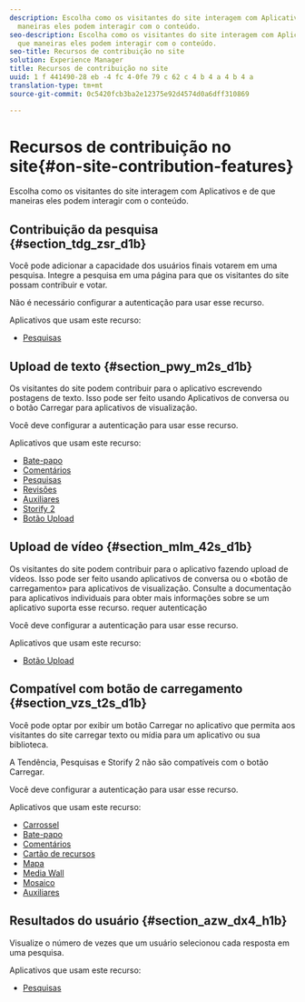 ```yaml
---
description: Escolha como os visitantes do site interagem com Aplicativos e de que
  maneiras eles podem interagir com o conteúdo.
seo-description: Escolha como os visitantes do site interagem com Aplicativos e de
  que maneiras eles podem interagir com o conteúdo.
seo-title: Recursos de contribuição no site
solution: Experience Manager
title: Recursos de contribuição no site
uuid: 1 f 441490-28 eb -4 fc 4-0fe 79 c 62 c 4 b 4 a 4 b 4 a
translation-type: tm+mt
source-git-commit: 0c5420fcb3ba2e12375e92d4574d0a6dff310869

---
```



# Recursos de contribuição no site{#on-site-contribution-features}

Escolha como os visitantes do site interagem com Aplicativos e de que maneiras eles podem interagir com o conteúdo.

## Contribuição da pesquisa {#section_tdg_zsr_d1b}

Você pode adicionar a capacidade dos usuários finais votarem em uma pesquisa. Integre a pesquisa em uma página para que os visitantes do site possam contribuir e votar.

Não é necessário configurar a autenticação para usar esse recurso.

Aplicativos que usam este recurso:

* [Pesquisas](../c-about-apps/c-polls-app/c-polls-app.md#c_polls_app)

## Upload de texto {#section_pwy_m2s_d1b}

Os visitantes do site podem contribuir para o aplicativo escrevendo postagens de texto. Isso pode ser feito usando Aplicativos de conversa ou o botão Carregar para aplicativos de visualização.

Você deve configurar a autenticação para usar esse recurso.

Aplicativos que usam este recurso:

* [Bate-papo](../c-about-apps/c-chat-app/c-chat-app.md#c_chat_app)
* [Comentários](/help/using/c-about-apps/c-comments/c-comments.md)
* [Pesquisas](../c-about-apps/c-polls-app/c-polls-app.md#c_polls_app)
* [Revisões](../c-about-apps/c-reviews-app/c-reviews-app.md#c_reviews_app)
* [Auxiliares](../c-about-apps/c-sidenotes-app/c-sidenotes-app.md#c_sidenotes_app)
* [Storify 2](../c-about-apps/c-storify2/c-storify2.md#c_storify2)
* [Botão Upload](../c-about-apps/c-upload-button-app/c-upload-button-app.md#c_upload_button_app)

## Upload de vídeo {#section_mlm_42s_d1b}

Os visitantes do site podem contribuir para o aplicativo fazendo upload de vídeos. Isso pode ser feito usando aplicativos de conversa ou o «botão de carregamento» para aplicativos de visualização. Consulte a documentação para aplicativos individuais para obter mais informações sobre se um aplicativo suporta esse recurso. requer autenticação

Você deve configurar a autenticação para usar esse recurso.

Aplicativos que usam este recurso:

* [Botão Upload](../c-about-apps/c-upload-button-app/c-upload-button-app.md#c_upload_button_app)

## Compatível com botão de carregamento {#section_vzs_t2s_d1b}

Você pode optar por exibir um botão Carregar no aplicativo que permita aos visitantes do site carregar texto ou mídia para um aplicativo ou sua biblioteca.

A Tendência, Pesquisas e Storify 2 não são compatíveis com o botão Carregar.

Você deve configurar a autenticação para usar esse recurso.

Aplicativos que usam este recurso:

* [Carrossel](../c-about-apps/c-carousel-app/c-carousel-app.md#c_carousel_app)
* [Bate-papo](../c-about-apps/c-chat-app/c-chat-app.md#c_chat_app)
* [Comentários](/help/using/c-about-apps/c-comments/c-comments.md)
* [Cartão de recursos](../c-about-apps/c-feature-card-app/c-feature-card-app.md#c_feature_card_app)
* [Mapa](../c-about-apps/c-map-app/c-map-app.md#c_map_app)
* [Media Wall](../c-about-apps/c-media-wall-app/c-media-wall-app.md#c_media_wall_app)
* [Mosaico](../c-about-apps/c-mosaic-app/c-mosaic-app.md#c_mosaic_app)
* [Auxiliares](../c-about-apps/c-sidenotes-app/c-sidenotes-app.md#c_sidenotes_app)

## Resultados do usuário {#section_azw_dx4_h1b}

Visualize o número de vezes que um usuário selecionou cada resposta em uma pesquisa.

Aplicativos que usam este recurso:

* [Pesquisas](../c-about-apps/c-polls-app/c-polls-app.md#c_polls_app)

